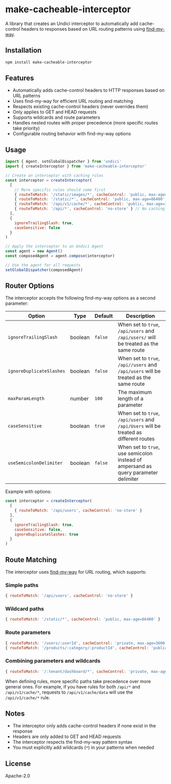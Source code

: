 # make-cacheable-interceptor

A library that creates an Undici interceptor to automatically add cache-control headers to responses based on URL routing patterns using [find-my-way](https://github.com/delvedor/find-my-way).

## Installation

```bash
npm install make-cacheable-interceptor
```

## Features

- Automatically adds cache-control headers to HTTP responses based on URL patterns
- Uses find-my-way for efficient URL routing and matching
- Respects existing cache-control headers (never overrides them)
- Only applies to GET and HEAD requests
- Supports wildcards and route parameters
- Handles nested routes with proper precedence (more specific routes take priority)
- Configurable routing behavior with find-my-way options

## Usage

```js
import { Agent, setGlobalDispatcher } from 'undici'
import { createInterceptor } from 'make-cacheable-interceptor'

// Create an interceptor with caching rules
const interceptor = createInterceptor(
  [
    // More specific rules should come first
    { routeToMatch: '/static/images/*', cacheControl: 'public, max-age=604800' }, // 1 week for images
    { routeToMatch: '/static/*', cacheControl: 'public, max-age=86400' }, // 1 day for other static content
    { routeToMatch: '/api/v1/cache/*', cacheControl: 'public, max-age=3600' }, // 1 hour for cacheable API
    { routeToMatch: '/api/*', cacheControl: 'no-store' } // No caching for other API endpoints
  ],
  { 
    ignoreTrailingSlash: true,
    caseSensitive: false
  }
)

// Apply the interceptor to an Undici Agent
const agent = new Agent()
const composedAgent = agent.compose(interceptor)

// Use the agent for all requests
setGlobalDispatcher(composedAgent)
```

## Router Options

The interceptor accepts the following find-my-way options as a second parameter:

| Option | Type | Default | Description |
|--------|------|---------|-------------|
| `ignoreTrailingSlash` | boolean | `false` | When set to `true`, `/api/users` and `/api/users/` will be treated as the same route |
| `ignoreDuplicateSlashes` | boolean | `false` | When set to `true`, `/api//users` and `/api/users` will be treated as the same route |
| `maxParamLength` | number | `100` | The maximum length of a parameter |
| `caseSensitive` | boolean | `true` | When set to `true`, `/api/users` and `/api/Users` will be treated as different routes |
| `useSemicolonDelimiter` | boolean | `false` | When set to `true`, use semicolon instead of ampersand as query parameter delimiter |

Example with options:

```js
const interceptor = createInterceptor(
  [
    { routeToMatch: '/api/users', cacheControl: 'no-store' }
  ],
  {
    ignoreTrailingSlash: true,
    caseSensitive: false,
    ignoreDuplicateSlashes: true
  }
)
```

## Route Matching

The interceptor uses [find-my-way](https://github.com/delvedor/find-my-way) for URL routing, which supports:

### Simple paths

```js
{ routeToMatch: '/api/users', cacheControl: 'no-store' }
```

### Wildcard paths

```js
{ routeToMatch: '/static/*', cacheControl: 'public, max-age=86400' }
```

### Route parameters

```js
{ routeToMatch: '/users/:userId', cacheControl: 'private, max-age=3600' }
{ routeToMatch: '/products/:category/:productId', cacheControl: 'public, max-age=86400' }
```

### Combining parameters and wildcards

```js
{ routeToMatch: '/:tenant/dashboard/*', cacheControl: 'private, max-age=60' }
```

When defining rules, more specific paths take precedence over more general ones. For example, if you have rules for both `/api/*` and `/api/v1/cache/*`, requests to `/api/v1/cache/data` will use the `/api/v1/cache/*` rule.

## Notes

- The interceptor only adds cache-control headers if none exist in the response
- Headers are only added to GET and HEAD requests
- The interceptor respects the find-my-way pattern syntax
- You must explicitly add wildcards (`*`) in your patterns when needed

## License

Apache-2.0
